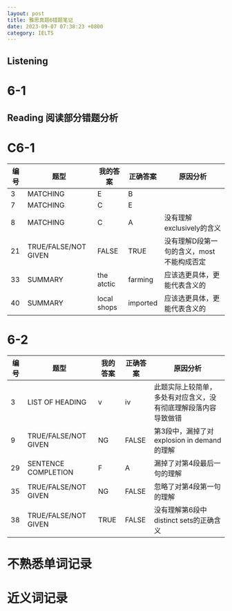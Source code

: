 ```yaml
---
layout: post
title: 雅思真题6错题笔记
date: 2023-09-07 07:38:23 +0800
category: IELTS
---
```


## Listening 
# 6-1

## Reading 阅读部分错题分析
# C6-1

|编号|题型|我的答案|正确答案|原因分析|
| --- | --- | --- | --- | --- | 
|3| MATCHING | E | B |   |
|7| MATCHING | C | E |   |
|8| MATCHING | C | A | 没有理解exclusively的含义 |
|21|TRUE/FALSE/NOT GIVEN | FALSE | TRUE | 没有理解D段第一句的含义，most不能构成否定 |
|33|SUMMARY | the atctic | farming | 应该选更具体，更能代表含义的 |
|40|SUMMARY | local shops | imported |  应该选更具体，更能代表含义的 |


# 6-2

|编号|题型|我的答案|正确答案|原因分析|
| --- | --- | --- | --- | --- |
|3| LIST OF HEADING | v |  iv  | 此题实际上较简单，多处有对应含义，没有彻底理解段落内容导致做错 |
|9| TRUE/FALSE/NOT GIVEN | NG | FALSE  | 第3段中，漏掉了对explosion in demand的理解 |
|29| SENTENCE COMPLETION  | F | A | 漏掉了对第4段最后一句的理解 |
|35| TRUE/FALSE/NOT GIVEN | NG | FALSE |  忽略了对第4段第一句的理解 |
|38| TRUE/FALSE/NOT GIVEN | TRUE | FALSE |   没有理解第6段中 distinct sets的正确含义 |

# 不熟悉单词记录

# 近义词记录